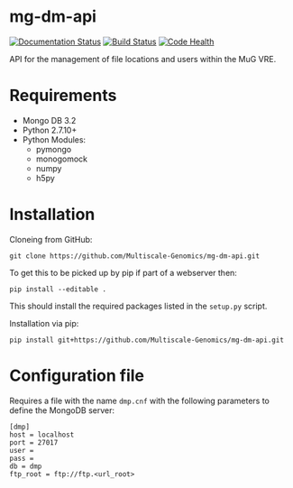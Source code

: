 # mg-dm-api

[![Documentation Status](https://readthedocs.org/projects/mg-dm-api/badge/?version=latest)](http://mg-dm-api.readthedocs.org/en/latest/) [![Build Status](https://travis-ci.org/Multiscale-Genomics/mg-dm-api.svg?branch=master)](https://travis-ci.org/Multiscale-Genomics/mg-dm-api) [![Code Health](https://landscape.io/github/Multiscale-Genomics/mg-dm-api/master/landscape.svg?style=flat)](https://landscape.io/github/Multiscale-Genomics/mg-dm-api/master)

API for the management of file locations and users within the MuG VRE.

# Requirements
- Mongo DB 3.2
- Python 2.7.10+
- Python Modules:
  - pymongo
  - monogomock
  - numpy
  - h5py

# Installation
Cloneing from GitHub:
```
git clone https://github.com/Multiscale-Genomics/mg-dm-api.git
```
To get this to be picked up by pip if part of a webserver then:
```
pip install --editable .
```
This should install the required packages listed in the `setup.py` script.


Installation via pip:
```
pip install git+https://github.com/Multiscale-Genomics/mg-dm-api.git
```

# Configuration file
Requires a file with the name `dmp.cnf` with the following parameters to define the MongoDB server:
```
[dmp]
host = localhost
port = 27017
user =
pass =
db = dmp
ftp_root = ftp://ftp.<url_root>
```
